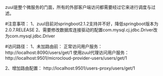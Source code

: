 zuul是整个微服务的门面，所有的外部客户端访问都需要经过它来进行调度与过滤。

#注意事项：
1、zuul目前对springboot2.1.2支持并不好，降低springboot版本为2.0.7.RELEASE
2、需要修改数据库连接驱动的配置com.mysql.cj.jdbc.Driver改为com.mysql.jdbc.Driver

#访问路径：
1、未加路由前：
正常访问用户服务：http://localhost:8090/users/get/1 
使用zuul代理访问用户服务：http://localhost:9501/microcloud-provider-users/users/get/1

2、增加路由配置：
http://localhost:9501/users-proxy/users/get/1 